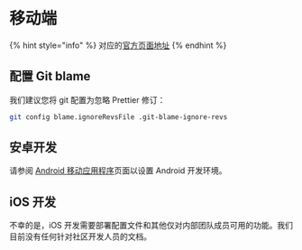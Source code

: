 # 移动端

{% hint style="info" %}
对应的[官方页](https://contributing.bitwarden.com/getting-started/clients/mobile/)[面地址](https://contributing.bitwarden.com/getting-started/clients/mobile/)
{% endhint %}

## 配置 Git blame <a href="#configure-git-blame" id="configure-git-blame"></a>

我们建议您将 git 配置为忽略 Prettier 修订：

```bash
git config blame.ignoreRevsFile .git-blame-ignore-revs
```

## 安卓开发 <a href="#android-development" id="android-development"></a>

请参阅 [Android 移动应用程序](android.md)页面以设置 Android 开发环境。

## iOS 开发 <a href="#ios-development" id="ios-development"></a>

不幸的是，iOS 开发需要部署配置文件和其他仅对内部团队成员可用的功能。我们目前没有任何针对社区开发人员的文档。
